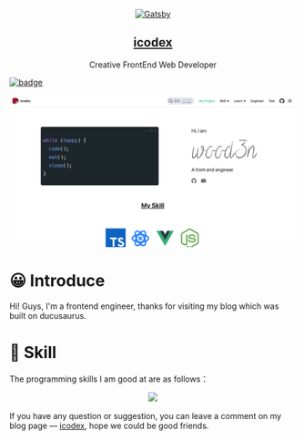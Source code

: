 <p align="center">
  <a href="https://icodex.me">
    <img alt="Gatsby" src="./static/img/logo.png" width="100" />
    <h2 align="center">icodex</h2>
  </a>
</p> 
<p align="center">Creative FrontEnd Web Developer</p>

[![badge](https://img.shields.io/badge/blog-docusaurus-brightgreen?style=for-the-badge&logo=react)](https://icodex.me)

<p align="center"><img src="./static/img/personal-introduce.png" /></p>

# 😀 Introduce

Hi! Guys, I'm a frontend engineer, thanks for visiting my blog which was built on ducusaurus.

# 💪 Skill

The programming skills I am good at are as follows：

<p align="center">
<img src="https://skillicons.dev/icons?i=git,nodejs,react,typescript,vue" />
</p>

If you have any question or suggestion, you can leave a comment on my blog page — [icodex](https://icodex.me/), hope we could be good friends.

